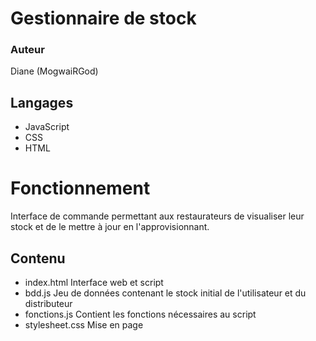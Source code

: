 # Gestionnaire de stock

### Auteur
Diane (MogwaiRGod)

## Langages
  - JavaScript
  - CSS
  - HTML
  
# Fonctionnement
Interface de commande permettant aux restaurateurs de visualiser leur stock et de le mettre à jour en l'approvisionnant.

## Contenu
  - index.html
  Interface web et script
  - bdd.js
  Jeu de données contenant le stock initial de l'utilisateur et du distributeur
  - fonctions.js
  Contient les fonctions nécessaires au script
  - stylesheet.css
  Mise en page
